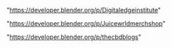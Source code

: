 "https://developer.blender.org/p/Digitaledgeinstitute"

"https://developer.blender.org/p/Juicewrldmerchshop"

"https://developer.blender.org/p/thecbdblogs"

 

